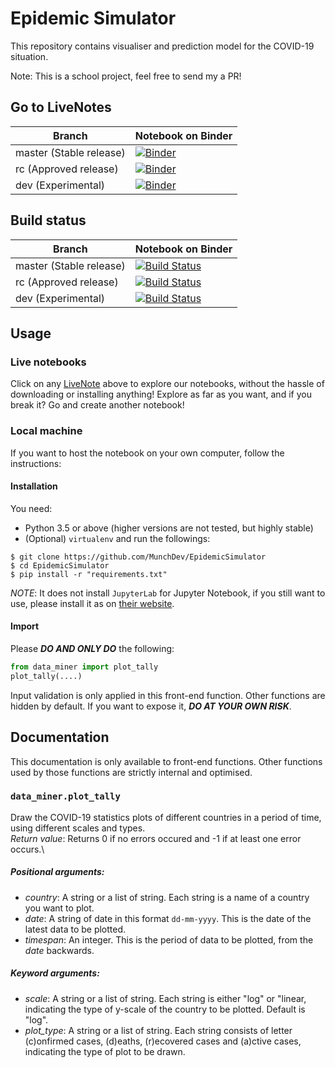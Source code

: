 # Epidemic Simulator
This repository contains visualiser and prediction model for the COVID-19 situation.

Note: This is a school project, feel free to send my a PR!
## Go to LiveNotes
|Branch                 |Notebook on Binder                                            |
|-----------------------|--------------------------------------------------------------|
|master (Stable release)|[![Binder](https://mybinder.org/badge_logo.svg)][bd-master-nb]|
|rc (Approved release)  |[![Binder](https://mybinder.org/badge_logo.svg)][bd-rc-nb]    |
|dev (Experimental)     |[![Binder](https://mybinder.org/badge_logo.svg)][bd-dev-nb]   |
## Build status
|Branch                 |Notebook on Binder                                                                       |
|-----------------------|-----------------------------------------------------------------------------------------|
|master (Stable release)|[![Build Status](https://travis-ci.com/MunchDev/EpidemicSimulator.svg?branch=master)][ci]|
|rc (Approved release)  |[![Build Status](https://travis-ci.com/MunchDev/EpidemicSimulator.svg?branch=rc)][ci]    |
|dev (Experimental)     |[![Build Status](https://travis-ci.com/MunchDev/EpidemicSimulator.svg?branch=dev)][ci]   |
## Usage
### Live notebooks
Click on any [LiveNote](#go-to-livenotes) above to explore our notebooks,
without the hassle of downloading or installing anything! Explore as far as you want, and if you break it?
Go and create another notebook!
### Local machine
If you want to host the notebook on your own computer, follow the instructions:
#### Installation
You need:
* Python 3.5 or above (higher versions are not tested, but highly stable)
* (Optional) ```virtualenv```
and run the followings:
```shell
$ git clone https://github.com/MunchDev/EpidemicSimulator
$ cd EpidemicSimulator
$ pip install -r "requirements.txt"
```
*NOTE*: It does not install ```JupyterLab``` for Jupyter Notebook, if you still want to use,
please install it as on [their website](https://jupyter.org).
#### Import
Please ***DO AND ONLY DO*** the following:
```python
from data_miner import plot_tally
plot_tally(....)
```
Input validation is only applied in this front-end function. Other functions are hidden by default.
If you want to expose it, ***DO AT YOUR OWN RISK***.

## Documentation
This documentation is only available to front-end functions. Other functions used by those functions are strictly internal and optimised.

### ```data_miner.plot_tally```
Draw the COVID-19 statistics plots of different countries in a period of time, using different scales and types.\
_Return value_: Returns 0 if no errors occured and -1 if at least one error occurs.\
##### _Positional arguments_:
* _country_: A string or a list of string. Each string is a name of a country you want to plot.
* _date_: A string of date in this format ```dd-mm-yyyy```. This is the date of the latest data to be plotted.
* _timespan_: An integer. This is the period of data to be plotted, from the _date_ backwards.
##### _Keyword arguments_:
* _scale_: A string or a list of string. Each string is either "log" or "linear, indicating the type of y-scale of the country to be plotted. Default is "log".
* _plot_type_: A string or a list of string. Each string consists of letter (c)onfirmed cases, (d)eaths, (r)ecovered cases and (a)ctive cases, indicating the type of plot to be drawn. 

[bd-master-nb]: https://mybinder.org/v2/gh/MunchDev/EpidemicSimulator/master?filepath=src%2Ftally_visualiser.ipynb
[bd-rc-nb]: https://mybinder.org/v2/gh/MunchDev/EpidemicSimulator/rc?filepath=src%2Ftally_visualiser.ipynb
[bd-dev-nb]: https://mybinder.org/v2/gh/MunchDev/EpidemicSimulator/dev?filepath=src%2Ftally_visualiser.ipynb
[ci]: https://travis-ci.com/MunchDev/EpidemicSimulator
